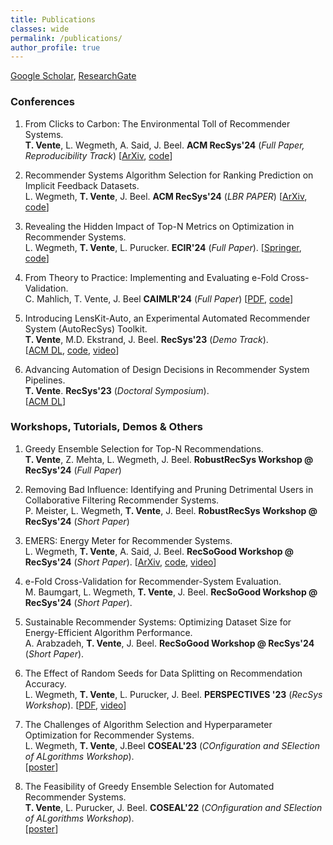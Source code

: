 ```yaml
---
title: Publications
classes: wide
permalink: /publications/
author_profile: true
---
```


[Google Scholar](https://scholar.google.com/citations?user=xcZpreUAAAAJ&hl=en&oi=ao), [ResearchGate](https://www.researchgate.net/profile/Tobias-Vente)


### Conferences

1. From Clicks to Carbon: The Environmental Toll of Recommender Systems.  
**T. Vente**, L. Wegmeth, A. Said, J. Beel. **ACM RecSys'24** (_Full Paper, Reproducibility Track_)
\[[ArXiv](https://arxiv.org/abs/2408.08203), [code](https://github.com/ISG-Siegen/recsys-carbon-footprint)]  

2. Recommender Systems Algorithm Selection for Ranking Prediction on Implicit Feedback Datasets.  
L. Wegmeth, **T. Vente**, J. Beel. **ACM RecSys'24** (_LBR PAPER_)
\[[ArXiv](https://arxiv.org/abs/2409.05461), [code](https://github.com/ISG-Siegen/RecSys-Algorithm-Selection-Ranking-Implicit-LBR)]  

3. Revealing the Hidden Impact of Top-N Metrics on Optimization in Recommender Systems.  
L. Wegmeth, **T. Vente**, L. Purucker. **ECIR'24** (_Full Paper_).
\[[Springer](https://link.springer.com/chapter/10.1007/978-3-031-56027-9_9), [code](https://github.com/ISG-Siegen/scoring-optimizer)]  

4. From Theory to Practice: Implementing and Evaluating e-Fold Cross-Validation.  
C. Mahlich, T. Vente, J. Beel **CAIMLR'24** (_Full Paper_)
\[[PDF](https://isg.beel.org/pubs/2024%20From%20Theory%20to%20Practice%20Implementing%20and%20Evaluating%20e-fold%20cross-validation.pdf), [code](https://github.com/ISG-Siegen/e-fold-ml-mahlich/tree/PosterPaper)]  

5. Introducing LensKit-Auto, an Experimental Automated Recommender System (AutoRecSys) Toolkit.  
**T. Vente**, M.D. Ekstrand, J. Beel. **RecSys'23** (_Demo Track_).  
\[[ACM DL](https://dl.acm.org/doi/10.1145/3604915.3610656), [code](https://github.com/ISG-Siegen/lenskit-auto), [video](https://www.youtube.com/watch?v=OTZAb8E_IZI&t=4s)\]  

6. Advancing Automation of Design Decisions in Recommender System Pipelines.   
**T. Vente**. **RecSys'23** (_Doctoral Symposium_).  
\[[ACM DL](https://dl.acm.org/doi/abs/10.1145/3604915.3608886)]


### Workshops, Tutorials, Demos & Others

1. Greedy Ensemble Selection for Top-N Recommendations.  
**T. Vente**, Z. Mehta, L. Wegmeth, J. Beel. **RobustRecSys Workshop @ RecSys'24** (_Full Paper_)

2. Removing Bad Influence: Identifying and Pruning Detrimental Users in Collaborative Filtering Recommender Systems.  
P. Meister, L. Wegmeth, **T. Vente**, J. Beel. **RobustRecSys Workshop @ RecSys'24** (_Short Paper_)

3. EMERS: Energy Meter for Recommender Systems.  
L. Wegmeth, **T. Vente**, A. Said, J. Beel. **RecSoGood Workshop @ RecSys'24** (_Short Paper_).
\[[ArXiv](https://arxiv.org/html/2409.15060v1#:~:text=EMERS%20measures%20energy%20consumption%20with,recommender%20systems%20practitioners%20and%20researchers.), [code](https://github.com/ISG-Siegen/emers),
[video](https://youtu.be/vmXOcrVpRDg)\]  

4. e-Fold Cross-Validation for Recommender-System Evaluation.  
M. Baumgart, L. Wegmeth, **T. Vente**, J. Beel. **RecSoGood Workshop @ RecSys'24** (_Short Paper_).

5. Sustainable Recommender Systems: Optimizing Dataset Size for Energy-Efficient Algorithm Performance.  
A. Arabzadeh, **T. Vente**, J. Beel. **RecSoGood Workshop @ RecSys'24** (_Short Paper_).

6. The Effect of Random Seeds for Data Splitting on Recommendation Accuracy.  
L. Wegmeth, **T. Vente**, L. Purucker, J. Beel. **PERSPECTIVES '23** (_RecSys Workshop_). 
\[[PDF](https://ceur-ws.org/Vol-3476/paper4.pdf), [video](https://perspectives-ws.github.io/2023/videos/#the-effect-of-random-seeds-for-data-splitting-on-recommendation-accuracy)\]  

7. The Challenges of Algorithm Selection and Hyperparameter Optimization for Recommender Systems.  
L. Wegmeth, **T. Vente**, J.Beel **COSEAL'23** (_COnfiguration and SElection of ALgorithms Workshop_).  
\[[poster](https://www.researchgate.net/publication/373825532_The_Challenges_of_Algorithm_Selection_and_Hyperparameter_Optimization_for_Recommender_Systems)\]  

8. The Feasibility of Greedy Ensemble Selection for Automated Recommender Systems.  
**T. Vente**, L. Purucker, J. Beel. **COSEAL'22** (_COnfiguration and SElection of ALgorithms Workshop_).  
\[[poster](https://www.researchgate.net/publication/373841225_The_Feasibility_of_Greedy_Ensemble_Selection_for_Automated_Recommender_Systems)\]



